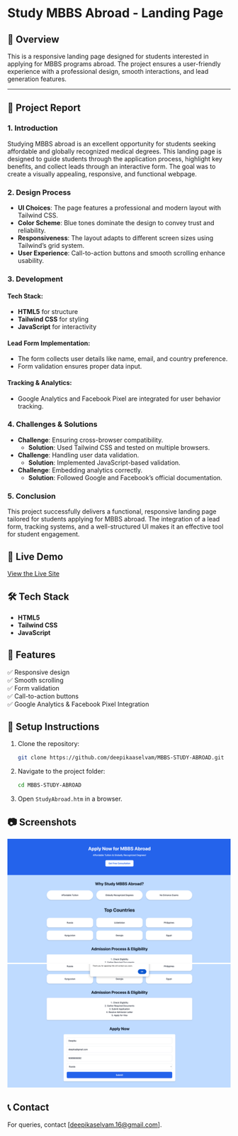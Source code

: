 # Study MBBS Abroad - Landing Page

## 📌 Overview

This is a responsive landing page designed for students interested in applying for MBBS programs abroad. The project ensures a user-friendly experience with a professional design, smooth interactions, and lead generation features.

---
## 📜 Project Report

### 1. Introduction
Studying MBBS abroad is an excellent opportunity for students seeking affordable and globally recognized medical degrees. This landing page is designed to guide students through the application process, highlight key benefits, and collect leads through an interactive form. The goal was to create a visually appealing, responsive, and functional webpage.

### 2. Design Process
- **UI Choices**: The page features a professional and modern layout with Tailwind CSS.
- **Color Scheme**: Blue tones dominate the design to convey trust and reliability.
- **Responsiveness**: The layout adapts to different screen sizes using Tailwind’s grid system.
- **User Experience**: Call-to-action buttons and smooth scrolling enhance usability.

### 3. Development
#### Tech Stack:
- **HTML5** for structure
- **Tailwind CSS** for styling
- **JavaScript** for interactivity

#### Lead Form Implementation:
- The form collects user details like name, email, and country preference.
- Form validation ensures proper data input.

#### Tracking & Analytics:
- Google Analytics and Facebook Pixel are integrated for user behavior tracking.

### 4. Challenges & Solutions
- **Challenge**: Ensuring cross-browser compatibility.
  - **Solution**: Used Tailwind CSS and tested on multiple browsers.
- **Challenge**: Handling user data validation.
  - **Solution**: Implemented JavaScript-based validation.
- **Challenge**: Embedding analytics correctly.
  - **Solution**: Followed Google and Facebook’s official documentation.

### 5. Conclusion
This project successfully delivers a functional, responsive landing page tailored for students applying for MBBS abroad. The integration of a lead form, tracking systems, and a well-structured UI makes it an effective tool for student engagement.
## 🚀 Live Demo

[View the Live Site](zesty-chaja-f9118a.netlify.app)


## 🛠 Tech Stack

- **HTML5**
- **Tailwind CSS**
- **JavaScript**

## 📌 Features

✅ Responsive design  
✅ Smooth scrolling  
✅ Form validation  
✅ Call-to-action buttons  
✅ Google Analytics & Facebook Pixel Integration  

## 🚀 Setup Instructions

1. Clone the repository:
   ```sh
   git clone https://github.com/deepikaaselvam/MBBS-STUDY-ABROAD.git
   ```
2. Navigate to the project folder:
   ```sh
   cd MBBS-STUDY-ABROAD
   ```
3. Open `StudyAbroad.htm` in a browser.

## 📷 Screenshots

![Homepage](Landing.png)
![Submission](https://github.com/deepikaaselvam/MBBS-STUDY-ABROAD/blob/main/SubmissionPage.png)




## 📞 Contact
For queries, contact [deepikaselvam.16@gmail.com].



